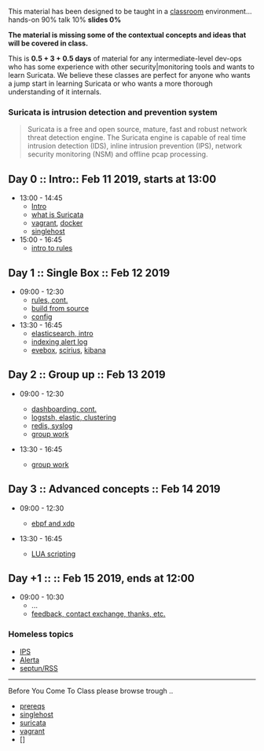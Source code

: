 
This material has been designed to be taught in a [classroom](https://ccdcoe.org/cyber-defence-monitoring-course-suite-module-1-1.html) environment... hands-on 90% talk 10% **slides 0%**

**The material is missing some of the contextual concepts and ideas that will be covered in class.**

This is **0.5 + 3 + 0.5 days** of material for any intermediate-level dev-ops who has some experience with other security|monitoring tools and wants to learn Suricata. We believe these classes are perfect for anyone who wants a jump start in learning Suricata or who wants a more thorough understanding of it internals.

### Suricata is intrusion detection and prevention system

> Suricata is a free and open source, mature, fast and robust network threat detection engine. The Suricata engine is capable of real time intrusion detection (IDS), inline intrusion prevention (IPS), network security monitoring (NSM) and offline pcap processing.

## Day 0 :: Intro:: Feb 11 2019, starts at 13:00

 * 13:00 - 14:45
   * [Intro](day_intro.md)
   * [what is Suricata](/Suricata/suricata/README.md)
   * [vagrant](/common/vagrant/), [docker](/common/docker.md)
   * [singlehost](/Suricata/vagrant/singlehost/)
 * 15:00 - 16:45
   * [intro to rules](/Suricata/rules/)

## Day 1 :: Single Box :: Feb 12 2019

 * 09:00 - 12:30
   * [rules, cont.](/Suricata/rules)
   * [build from source](/Suricata/setup/#Build)
   * [config](/Suricata/setup/#Config)
 * 13:30 - 16:45
   * [elasticsearch, intro](/Suricata/indexing#getting-started-with-elastic)
   * [indexing alert log](/Suricata/indexing#playing-with-python)
   * [evebox](), [scirius](), [kibana]()

## Day 2 :: Group up :: Feb 13 2019

 * 09:00 - 12:30
   * [dashboarding, cont.](/Suricata/indexing)
   * [logstsh, elastic, clustering]()
   * [redis, syslog]()
   * [group work]()

 * 13:30 - 16:45
   * [group work]()

## Day 3 :: Advanced concepts :: Feb 14 2019

 * 09:00 - 12:30
   * [ebpf and xdp]()

 * 13:30 - 16:45
   * [LUA scripting]()

## Day +1 :: :: Feb 15 2019, ends at 12:00

 * 09:00 - 10:30
   * ...
   * [feedback, contact exchange, thanks, etc.](/common/Closing.md)

### Homeless topics
 * [IPS]()
 * [Alerta]()
 * [septun/RSS]()

----

Before You Come To Class please browse trough ..

 * [prereqs](https://github.com/ccdcoe/CDMCS/tree/master/prerequisites)
 * [singlehost](https://github.com/ccdcoe/CDMCS/tree/master/Suricata/vagrant/singlehost)
 * [suricata](https://suricata.readthedocs.io/en/latest/)
 * [vagrant](https://github.com/ccdcoe/CDMCS/tree/master/common/vagrant)
 * []
